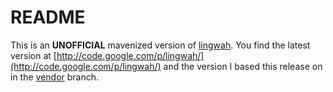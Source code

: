# README #

This is an **UNOFFICIAL** mavenized version of [lingwah](http://code.google.com/p/lingwah/). You find the latest version at [http://code.google.com/p/lingwah/](http://code.google.com/p/lingwah/) and the version I based this release on in the [vendor](https://github.com/oschrenk/lingwah/tree/vendor) branch.